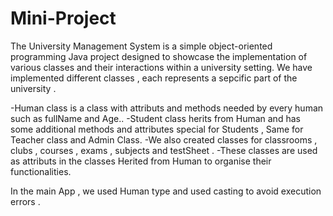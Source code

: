 # Mini-Project

The University Management System is a simple object-oriented programming Java project designed to showcase the implementation of various classes and their interactions within a university setting.
We have implemented different classes , each represents a sepcific part of the university .

-Human class is a class with attributs and methods needed by every human such as fullName and Age..
-Student class herits from Human and has some additional methods and attributes special for Students , Same for Teacher class and Admin Class.
-We also created classes for classrooms , clubs , courses , exams , subjects and testSheet .
-These classes are used as attributs in the classes Herited from Human to organise their functionalities.

In the main App , we used Human type and used casting to avoid execution errors .

